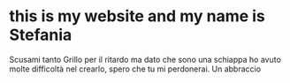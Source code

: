 # this is my website and my name is Stefania
Scusami tanto Grillo per il ritardo ma dato che sono una schiappa ho avuto molte difficoltà nel crearlo, spero che tu mi perdonerai. Un abbraccio
